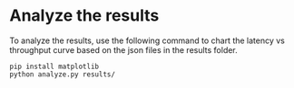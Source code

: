 # Analyze the results

To analyze the results, use the following command to chart the latency vs throughput curve based on the json files in the results folder.

```
pip install matplotlib
python analyze.py results/
```